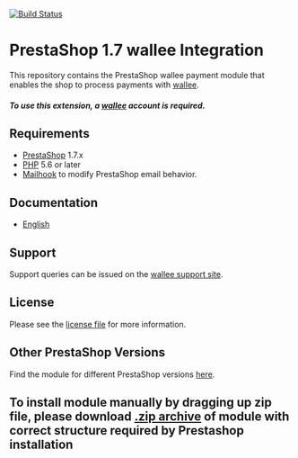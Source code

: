 [![Build Status](https://travis-ci.org/wallee-payment/prestashop-1.7.svg?branch=master)](https://travis-ci.org/wallee-payment/prestashop-1.7)



# PrestaShop 1.7 wallee Integration
This repository contains the PrestaShop wallee payment module that enables the shop to process payments with [wallee](https://www.wallee.com).

##### To use this extension, a [wallee](https://app-wallee.com/user/signup) account is required.

## Requirements

* [PrestaShop](https://www.prestashop.com/) 1.7.x
* [PHP](http://php.net/) 5.6 or later
* [Mailhook](https://github.com/wallee-payment/prestashop-mailhook/releases) to modify PrestaShop email behavior.

## Documentation

* [English](https://plugin-documentation.wallee.com/wallee-payment/prestashop-1.7/1.2.29/docs/en/documentation.html)

## Support

Support queries can be issued on the [wallee support site](https://app-wallee.com/space/select?target=/support).

## License

Please see the [license file](https://github.com/wallee-payment/prestashop-1.7/blob/1.2.29/LICENSE) for more information.

## Other PrestaShop Versions

Find the module for different PrestaShop versions [here](../../../prestashop).

## To install module manually by dragging up zip file, please download [.zip archive](../../releases/latest/download/wallee.zip) of module with correct structure required by Prestashop installation
